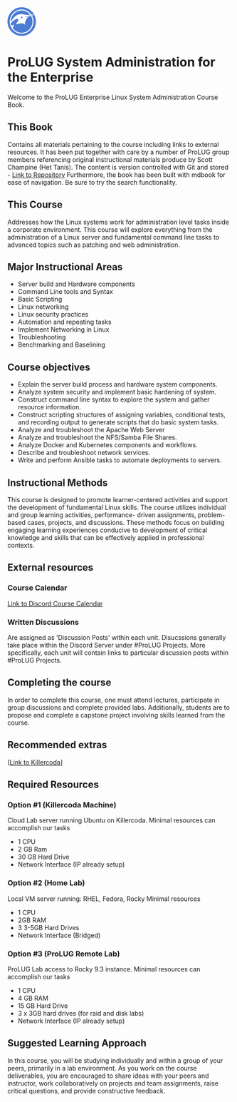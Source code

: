 <div class="flex-container">
        <img src="https://github.com/ProfessionalLinuxUsersGroup/img/blob/main/Assets/Logos/ProLUG_Round_Transparent_LOGO.png?raw=true" width="64" height="64"></img>
    <p>
        <h1>ProLUG System Administration for the Enterprise</h1>
    </p>
</div>

Welcome to the ProLUG Enterprise Linux System Administration Course Book.

## This Book

Contains all materials pertaining to the course including links to external resources. It has been put together with care by a number of ProLUG group members referencing original instructional materials produce by Scott Champine (Het Tanis). The content is version controlled with Git and stored - [Link to Repository](https://https://github.com/ProfessionalLinuxUsersGroup/lac/)
Furthermore, the book has been built with mdbook for ease of navigation. Be sure to try the search functionality.

## This Course

Addresses how the Linux systems work for administration level tasks inside a corporate environment. This course will explore everything from the administration of a Linux server and fundamental command line tasks to advanced topics such as patching and web administration.

## Major Instructional Areas

- Server build and Hardware components
- Command Line tools and Syntax
- Basic Scripting
- Linux networking
- Linux security practices
- Automation and repeating tasks
- Implement Networking in Linux
- Troubleshooting
- Benchmarking and Baselining

## Course objectives

- Explain the server build process and hardware system components.
- Analyze system security and implement basic hardening of system.
- Construct command line syntax to explore the system and gather resource information.
- Construct scripting structures of assigning variables, conditional tests, and recording output to
  generate scripts that do basic system tasks.
- Analyze and troubleshoot the Apache Web Server
- Analyze and troubleshoot the NFS/Samba File Shares.
- Analyze Docker and Kubernetes components and workflows.
- Describe and troubleshoot network services.
- Write and perform Ansible tasks to automate deployments to servers.

## Instructional Methods

This course is designed to promote learner-centered activities and support the development of
fundamental Linux skills. The course utilizes individual and group learning activities, performance-
driven assignments, problem-based cases, projects, and discussions. These methods focus on building
engaging learning experiences conducive to development of critical knowledge and skills that can be
effectively applied in professional contexts.

## External resources

### Course Calendar

[Link to Discord Course Calendar](https://discord.gg/brkZ5tQ8?event=1334344976527790101)

### Written Discussions

Are assigned as 'Discussion Posts' within each unit. Disucssions generally take place within the Discord Server under #ProLUG Projects. More specifically, each unit will contain links to particular discussion posts within #ProLUG Projects.

## Completing the course

In order to complete this course, one must attend lectures, participate in group discussions and complete provided labs. Additionally, students are to propose and complete a capstone project involving skills learned from the course.

## Recommended extras

[[Link to Killercoda](https://killercoda.com/)]

## Required Resources

### Option #1 (Killercoda Machine)

Cloud Lab server running Ubuntu on Killercoda.
Minimal resources can accomplish our tasks

- 1 CPU
- 2 GB Ram
- 30 GB Hard Drive
- Network Interface (IP already setup)

### Option #2 (Home Lab)

Local VM server running: RHEL, Fedora, Rocky
Minimal resources

- 1 CPU
- 2GB RAM
- 3 3-5GB Hard Drives
- Network Interface (Bridged)

### Option #3 (ProLUG Remote Lab)

ProLUG Lab access to Rocky 9.3 instance.
Minimal resources can accomplish our tasks

- 1 CPU
- 4 GB RAM
- 15 GB Hard Drive
- 3 x 3GB hard drives (for raid and disk labs)
- Network Interface (IP already setup)

## Suggested Learning Approach

In this course, you will be studying individually and within a group of your peers, primarily in a lab environment. As you work on the course deliverables, you are encouraged to share ideas with your peers and instructor, work collaboratively on projects and team assignments, raise critical questions, and provide constructive feedback.
